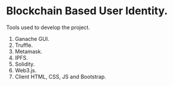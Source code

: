 # Blockchain Based User Identity.
Tools used to develop the project.
1. Ganache GUI. 
2. Truffle.
3. Metamask.
4. IPFS.
5. Solidity.
6. Web3.js.
7. Client HTML, CSS, JS and Bootstrap.
